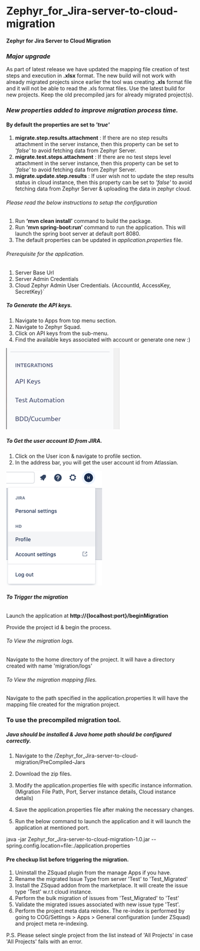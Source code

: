 # Zephyr_for_Jira-server-to-cloud-migration
#### Zephyr for Jira Server to Cloud Migration

### <i>Major upgrade</i>
As part of latest release we have updated the mapping file creation of test steps and execution in <b>.xlsx</b> format.
The new build will not work with already migrated projects since earlier the tool was creating <b>.xls</b> format file and it
will not be able to read the .xls format files.
Use the latest build for new projects.
Keep the old precompiled jars for already migrated project(s).

### <i>New properties added to improve migration process time.</i>
#### By default the properties are set to <i>'true'</i>
1. <b>migrate.step.results.attachment</b> : If there are no step results attachment in the server instance, then this property 
can be set to <i>'false'</i> to avoid fetching data from Zephyr Server.
2. <b>migrate.test.steps.attachment</b> : If there are no test steps level attachment in the server instance, then this property 
can be set to <i>'false'</i> to avoid fetching data from Zephyr Server.
3. <b>migrate.update.step.results</b> : If user wish not to update the step results status in cloud instance, then this property 
can be set to <i>'false'</i> to avoid fetching data from Zephyr Server & uploading the data in zephyr cloud.

###### Please read the below instructions to setup the configuration
1. Run <b>‘mvn clean install’</b> command to build the package.
2. Run <b>‘mvn spring-boot:run’</b> command to run the application. 
This will launch the spring boot server at default port 8080.
3. The default properties can be updated in <i>application.properties</i> file.

###### Prerequisite for the application.
1) Server Base Url
2) Server Admin Credentials
3) Cloud Zephyr Admin User Credentials.
{AccountId, AccessKey, SecretKey}`

##### To Generate the API keys.
1. Navigate to Apps from top menu section.
2. Navigate to Zephyr Squad.
3. Click on API keys from the sub-menu.
4. Find the available keys associated with account or generate one new :)

![API-Keys.png](API-Keys.png)

##### To Get the user account ID from JIRA.
1. Click on the User icon & navigate to profile section.
2. In the address bar, you will get the user account id from Atlassian.

![img_1.png](img_1.png)

###### **To Trigger the migration**

Launch the application at <b>http://{localhost:port}/beginMigration</b>   

Provide the project id & begin the process.

###### To View the migration logs.

Navigate to the home directory of the project. It will have a directory created with name 'migration/logs'

###### To View the migration mapping files. 
Navigate to the path specified in the application.properties
It will have the mapping file created for the migration project.

### To use the precompiled migration tool.
##### Java should be installed & Java home path should be configured correctly.

1. Navigate to the /Zephyr_for_Jira-server-to-cloud-migration/PreCompiled-Jars
2. Download the zip files.
3. Modify the application.properties file with specific instance information.
   (Migration File Path, Port, Server instance details, Cloud instance details)
    
4. Save the application.properties file after making the necessary changes.
5. Run the below command to launch the application and it will launch the application at mentioned port.

java -jar Zephyr_for_Jira-server-to-cloud-migration-1.0.jar --spring.config.location=file:./application.properties

#### Pre checkup list before triggering the migration. ####
1. Uninstall the ZSquad plugin from the manage Apps if you have.
2. Rename the migrated Issue Type from server 'Test' to 'Test_Migrated'
3. Install the ZSquad addon from the marketplace. It will create the issue type 'Test' w.r.t cloud instance.
4. Perform the bulk migration of issues from 'Test_Migrated' to 'Test'
5. Validate the migrated issues associated with new issue type 'Test'.
6. Perform the project meta data reindex. The re-index is performed by going to COG/Settings > Apps > General configuration (under ZSquad) 
and project meta re-indexing.

P.S. Please select single project from the list instead of 'All Projects' in case 'All Projects' fails with an error.
   


